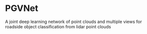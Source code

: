 # PGVNet
A joint deep learning network of point clouds and multiple views for roadside object classification from lidar point clouds
